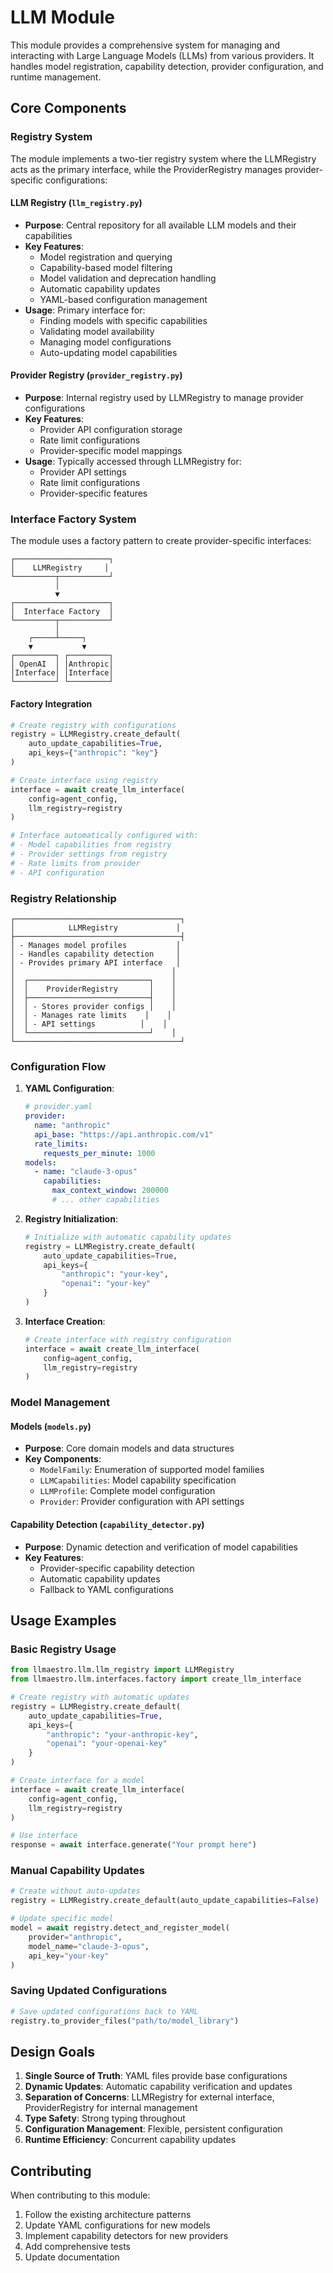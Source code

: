 # LLM Module

This module provides a comprehensive system for managing and interacting with Large Language Models (LLMs) from various providers. It handles model registration, capability detection, provider configuration, and runtime management.

## Core Components

### Registry System

The module implements a two-tier registry system where the LLMRegistry acts as the primary interface, while the ProviderRegistry manages provider-specific configurations:

#### LLM Registry (`llm_registry.py`)
- **Purpose**: Central repository for all available LLM models and their capabilities
- **Key Features**:
  - Model registration and querying
  - Capability-based model filtering
  - Model validation and deprecation handling
  - Automatic capability updates
  - YAML-based configuration management
- **Usage**: Primary interface for:
  - Finding models with specific capabilities
  - Validating model availability
  - Managing model configurations
  - Auto-updating model capabilities

#### Provider Registry (`provider_registry.py`)
- **Purpose**: Internal registry used by LLMRegistry to manage provider configurations
- **Key Features**:
  - Provider API configuration storage
  - Rate limit configurations
  - Provider-specific model mappings
- **Usage**: Typically accessed through LLMRegistry for:
  - Provider API settings
  - Rate limit configurations
  - Provider-specific features

### Interface Factory System

The module uses a factory pattern to create provider-specific interfaces:

```
┌─────────────────────┐
│    LLMRegistry     │
└─────────┬───────────┘
          │
          ▼
┌─────────────────────┐
│  Interface Factory  │
└─────────┬───────────┘
          │
    ┌─────┴─────┐
    ▼           ▼
┌─────────┐ ┌─────────┐
│ OpenAI  │ │Anthropic│
│Interface│ │Interface│
└─────────┘ └─────────┘
```

#### Factory Integration
```python
# Create registry with configurations
registry = LLMRegistry.create_default(
    auto_update_capabilities=True,
    api_keys={"anthropic": "key"}
)

# Create interface using registry
interface = await create_llm_interface(
    config=agent_config,
    llm_registry=registry
)

# Interface automatically configured with:
# - Model capabilities from registry
# - Provider settings from registry
# - Rate limits from provider
# - API configuration
```

### Registry Relationship

```
┌─────────────────────────────────────┐
│            LLMRegistry             │
├─────────────────────────────────────┤
│ - Manages model profiles           │
│ - Handles capability detection     │
│ - Provides primary API interface   │
│                                   │
│  ┌───────────────────────────┐    │
│  │    ProviderRegistry       │    │
│  ├───────────────────────────┤    │
│  │ - Stores provider configs │    │
│  │ - Manages rate limits    │    │
│  │ - API settings          │    │
│  └───────────────────────────┘    │
└─────────────────────────────────────┘
```

### Configuration Flow

1. **YAML Configuration**:
   ```yaml
   # provider.yaml
   provider:
     name: "anthropic"
     api_base: "https://api.anthropic.com/v1"
     rate_limits:
       requests_per_minute: 1000
   models:
     - name: "claude-3-opus"
       capabilities:
         max_context_window: 200000
         # ... other capabilities
   ```

2. **Registry Initialization**:
   ```python
   # Initialize with automatic capability updates
   registry = LLMRegistry.create_default(
       auto_update_capabilities=True,
       api_keys={
           "anthropic": "your-key",
           "openai": "your-key"
       }
   )
   ```

3. **Interface Creation**:
   ```python
   # Create interface with registry configuration
   interface = await create_llm_interface(
       config=agent_config,
       llm_registry=registry
   )
   ```

### Model Management

#### Models (`models.py`)
- **Purpose**: Core domain models and data structures
- **Key Components**:
  - `ModelFamily`: Enumeration of supported model families
  - `LLMCapabilities`: Model capability specification
  - `LLMProfile`: Complete model configuration
  - `Provider`: Provider configuration with API settings

#### Capability Detection (`capability_detector.py`)
- **Purpose**: Dynamic detection and verification of model capabilities
- **Key Features**:
  - Provider-specific capability detection
  - Automatic capability updates
  - Fallback to YAML configurations

## Usage Examples

### Basic Registry Usage

```python
from llmaestro.llm.llm_registry import LLMRegistry
from llmaestro.llm.interfaces.factory import create_llm_interface

# Create registry with automatic updates
registry = LLMRegistry.create_default(
    auto_update_capabilities=True,
    api_keys={
        "anthropic": "your-anthropic-key",
        "openai": "your-openai-key"
    }
)

# Create interface for a model
interface = await create_llm_interface(
    config=agent_config,
    llm_registry=registry
)

# Use interface
response = await interface.generate("Your prompt here")
```

### Manual Capability Updates

```python
# Create without auto-updates
registry = LLMRegistry.create_default(auto_update_capabilities=False)

# Update specific model
model = await registry.detect_and_register_model(
    provider="anthropic",
    model_name="claude-3-opus",
    api_key="your-key"
)
```

### Saving Updated Configurations

```python
# Save updated configurations back to YAML
registry.to_provider_files("path/to/model_library")
```

## Design Goals

1. **Single Source of Truth**: YAML files provide base configurations
2. **Dynamic Updates**: Automatic capability verification and updates
3. **Separation of Concerns**: LLMRegistry for external interface, ProviderRegistry for internal management
4. **Type Safety**: Strong typing throughout
5. **Configuration Management**: Flexible, persistent configuration
6. **Runtime Efficiency**: Concurrent capability updates

## Contributing

When contributing to this module:

1. Follow the existing architecture patterns
2. Update YAML configurations for new models
3. Implement capability detectors for new providers
4. Add comprehensive tests
5. Update documentation
